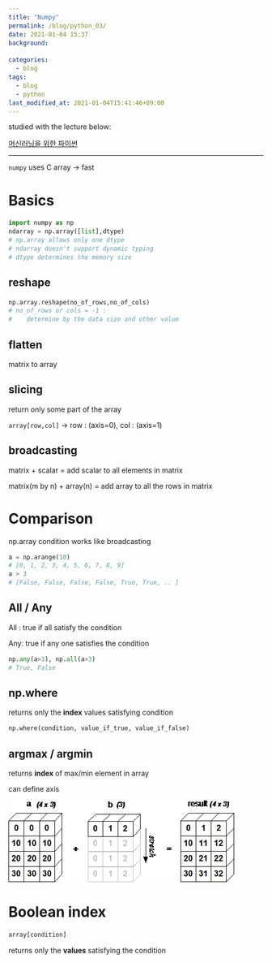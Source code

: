 ```yaml
---
title: "Numpy"
permalink: /blog/python_03/
date: 2021-01-04 15:37
background:

categories:
  - blog
tags:
  - blog
  - python
last_modified_at: 2021-01-04T15:41:46+09:00
---
```


studied with the lecture below: 

[머신러닝을 위한 파이썬](https://www.boostcourse.org/ai222/lecture/24523)

---

`numpy` uses C array → fast

# Basics

```python
import numpy as np
ndarray = np.array([list],dtype)
# np.array allows only one dtype
# ndarray doesn't support dynamic typing
# dtype determines the memory size
```

## reshape

```python
np.array.reshape(no_of_rows,no_of_cols)
# no_of_rows or cols = -1 : 
#    determine by the data size and other value
```

## flatten

matrix to array

## slicing

return only some part of the array

`array[row,col]` → row : (axis=0), col : (axis=1)

## broadcasting

matrix + scalar = add scalar to all elements in matrix

matrix(m by n) + array(n) = add array to all the rows in matrix

# Comparison

np.array condition works like broadcasting

```python
a = np.arange(10)
# [0, 1, 2, 3, 4, 5, 6, 7, 8, 9]
a > 3
# [False, False, False, False, True, True, .. ]
```

## All / Any

All : true if all satisfy the condition

Any: true if any one satisfies the condition

```python
np.any(a>3), np.all(a>3)
# True, False
```

## np.where

returns only the **index** values satisfying condition

```python
np.where(condition, value_if_true, value_if_false)
```

## argmax / argmin

returns **index** of max/min element in array

can define axis

![NumpyBroadcasting.png](/assets/images/posts/2021-01-04/broadcasting.jpg)

# Boolean index

```python
array[condition]
```

returns only the **values** satisfying the condition